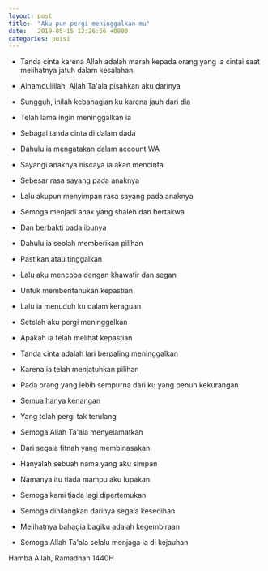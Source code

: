 ```yaml
---
layout: post
title:  "Aku pun pergi meninggalkan mu"
date:   2019-05-15 12:26:56 +0800
categories: puisi
---
```



- Tanda cinta karena Allah adalah marah kepada orang yang ia cintai saat melihatnya jatuh dalam kesalahan

- Alhamdulillah, Allah Ta'ala pisahkan aku darinya
- Sungguh, inilah kebahagian ku karena jauh dari dia
- Telah lama ingin meninggalkan ia
- Sebagai tanda cinta di dalam dada

- Dahulu ia mengatakan dalam account WA
- Sayangi anaknya niscaya ia akan mencinta
- Sebesar rasa sayang pada anaknya
- Lalu akupun menyimpan rasa sayang pada anaknya
- Semoga menjadi anak yang shaleh dan bertakwa
- Dan berbakti pada ibunya

- Dahulu ia seolah memberikan pilihan
- Pastikan atau tinggalkan
- Lalu aku mencoba dengan khawatir dan segan
- Untuk memberitahukan kepastian
- Lalu ia menuduh ku dalam keraguan

- Setelah aku pergi meninggalkan
- Apakah ia telah melihat kepastian
- Tanda cinta adalah lari berpaling meninggalkan
- Karena ia telah menjatuhkan pilihan
- Pada orang yang lebih sempurna dari ku yang penuh kekurangan

- Semua hanya kenangan
- Yang telah pergi tak terulang
- Semoga Allah Ta'ala menyelamatkan
- Dari segala fitnah yang membinasakan

- Hanyalah sebuah nama yang aku simpan
- Namanya itu tiada mampu aku lupakan
- Semoga kami tiada lagi dipertemukan
- Semoga dihilangkan darinya segala kesedihan
- Melihatnya bahagia bagiku adalah kegembiraan
- Semoga Allah Ta'ala selalu menjaga ia di kejauhan




Hamba Allah, Ramadhan 1440H
